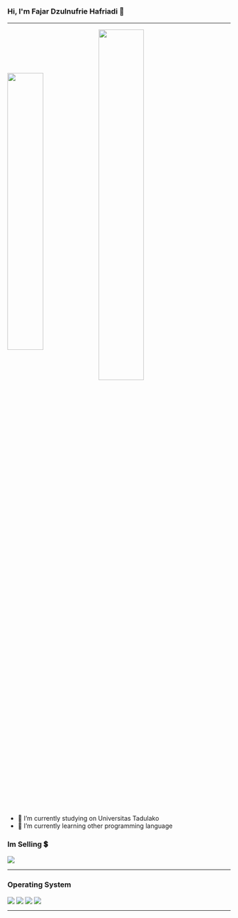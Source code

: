### Hi, I'm Fajar Dzulnufrie Hafriadi 👋
<hr>

<img align="center" width="40%" src="https://github-readme-stats.vercel.app/api?username=dzgif&theme=great-gatsby&show_icons=true"> <img align="center" width="45%" src="https://github-readme-stats.vercel.app/api/top-langs/?username=dzgif&layout=compact&theme=great-gatsby&show_icons=true">

- 🔭 I’m currently studying on Universitas Tadulako
- 🌱 I’m currently learning other programming language

### Im Selling 💲
<a href="https://instagram.com/dzst0re">
  <img align="center" src="https://img.shields.io/badge/Netflix-E50914?style=for-the-badge&logo=netflix&logoColor=white"> </a>
<hr>

### Operating System
<img align="center" src="https://img.shields.io/badge/iOS-000000?style=for-the-badge&logo=ios&logoColor=white"> <img align="center" src="https://img.shields.io/badge/Android-3DDC84?style=for-the-badge&logo=android&logoColor=white"> <img align="center" src="https://img.shields.io/badge/Windows-0078D6?style=for-the-badge&logo=windows&logoColor=white"> <img align="center" src="https://img.shields.io/badge/Kali-268BEE?style=for-the-badge&logo=kalilinux&logoColor=white">
<hr>
